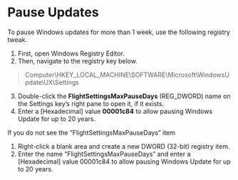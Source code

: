 # Pause Updates

To pause Windows updates for more than 1 week, use the following registry tweak.

1. First, open Windows Registry Editor.
2. Then, navigate to the registry key below.
> Computer\HKEY_LOCAL_MACHINE\SOFTWARE\Microsoft\WindowsUpdate\UX\Settings
3. Double-click the **FlightSettingsMaxPauseDays** (REG_DWORD) name on the Settings key’s right pane to open it, if it exists.
4. Enter a [Hexadecimal] value **00001c84** to allow pausing Windows Update for up to 20 years.

If you do not see the “FlightSettingsMaxPauseDays” item
1. Right-click a blank area and create a new DWORD (32-bit) registry item.
2. Enter the name “FlightSettingsMaxPauseDays” and enter a [Hexadecimal] value 00001c84 to allow pausing Windows Update for up to 20 years.
